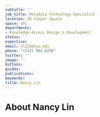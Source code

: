 ```yaml
---
subtitle: ''
job_title: Metadata Technology Specialist
location: 20 Cooper Square
space: 3FL
departments:
- Knowledge Access Design & Development
status: ''
expertise: 
email: nl215@nyu.edu
phone: "(212) 992-6256"
twitter: ''
image: ''
buttons: 
guides: 
publications: 
keywords: 
title: Nancy Lin
---
```


# About Nancy Lin